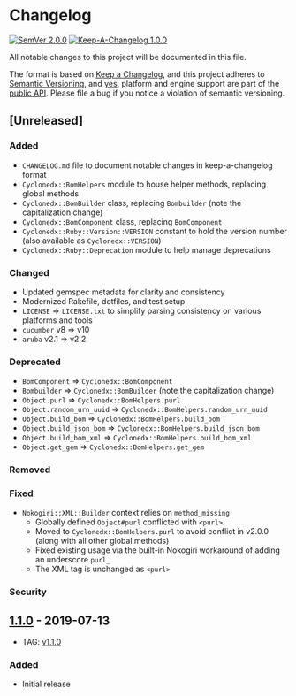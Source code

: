 # Changelog

[![SemVer 2.0.0][📌semver-img]][📌semver] [![Keep-A-Changelog 1.0.0][📗keep-changelog-img]][📗keep-changelog]

All notable changes to this project will be documented in this file.

The format is based on [Keep a Changelog][📗keep-changelog],
and this project adheres to [Semantic Versioning](https://semver.org/spec/v2.0.0.html),
and [yes][📌major-versions-not-sacred], platform and engine support are part of the [public API][📌semver-breaking].
Please file a bug if you notice a violation of semantic versioning.

[📌semver]: https://semver.org/spec/v2.0.0.html
[📌semver-img]: https://img.shields.io/badge/semver-2.0.0-FFDD67.svg?style=flat
[📌semver-breaking]: https://github.com/semver/semver/issues/716#issuecomment-869336139
[📌major-versions-not-sacred]: https://tom.preston-werner.com/2022/05/23/major-version-numbers-are-not-sacred.html
[📗keep-changelog]: https://keepachangelog.com/en/1.0.0/
[📗keep-changelog-img]: https://img.shields.io/badge/keep--a--changelog-1.0.0-FFDD67.svg?style=flat

## [Unreleased]

### Added

- `CHANGELOG.md` file to document notable changes in keep-a-changelog format
- `Cyclonedx::BomHelpers` module to house helper methods, replacing global methods
- `Cyclonedx::BomBuilder` class, replacing `Bombuilder` (note the capitalization change)
- `Cyclonedx::BomComponent` class, replacing `BomComponent`
- `Cyclonedx::Ruby::Version::VERSION` constant to hold the version number (also available as `Cyclonedx::VERSION`)
- `Cyclonedx::Ruby::Deprecation` module to help manage deprecations

### Changed

- Updated gemspec metadata for clarity and consistency
- Modernized Rakefile, dotfiles, and test setup
- `LICENSE` => `LICENSE.txt` to simplify parsing consistency on various platforms and tools
- `cucumber` v8 => v10
- `aruba` v2.1 => v2.2

### Deprecated

- `BomComponent` => `Cyclonedx::BomComponent`
- `Bombuilder` => `Cyclonedx::BomBuilder` (note the capitalization change)
- `Object.purl` => `Cyclonedx::BomHelpers.purl`
- `Object.random_urn_uuid` => `Cyclonedx::BomHelpers.random_urn_uuid`
- `Object.build_bom` => `Cyclonedx::BomHelpers.build_bom`
- `Object.build_json_bom` => `Cyclonedx::BomHelpers.build_json_bom`
- `Object.build_bom_xml` => `Cyclonedx::BomHelpers.build_bom_xml`
- `Object.get_gem` => `Cyclonedx::BomHelpers.get_gem`

### Removed

### Fixed

- `Nokogiri::XML::Builder` context relies on `method_missing`
  - Globally defined `Object#purl` conflicted with `<purl>`.
  - Moved to `Cyclonedx::BomHelpers.purl` to avoid conflict in v2.0.0 (along with all other global methods)
  - Fixed existing usage via the built-in Nokogiri workaround of adding an underscore `purl_`
  - The XML tag is unchanged as `<purl>`

### Security

## [1.1.0] - 2019-07-13

- TAG: [v1.1.0][1.1.0t]

### Added

- Initial release

[1.1.0]: https://github.com/CycloneDX/cyclonedx-ruby-gem/compare/eecfebe3cb0ce961fef8e424162ac94298f02a9f...v1.1.0
[1.1.0t]: https://github.com/CycloneDX/cyclonedx-ruby-gem/releases/tag/v1.1.0
